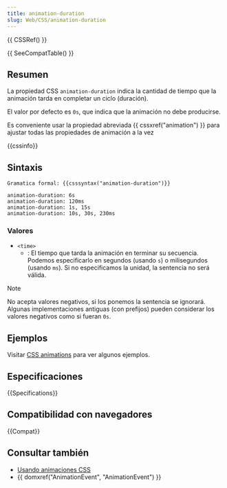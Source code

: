 ```yaml
---
title: animation-duration
slug: Web/CSS/animation-duration
---
```


{{ CSSRef() }}

{{ SeeCompatTable() }}

## Resumen

La propiedad CSS `animation-duration` indica la cantidad de tiempo que la animación tarda en completar un ciclo (duración).

El valor por defecto es `0s`, que indica que la animación no debe producirse.

Es conveniente usar la propiedad abreviada {{ cssxref("animation") }} para ajustar todas las propiedades de animación a la vez

{{cssinfo}}

## Sintaxis

```
Gramatica formal: {{csssyntax("animation-duration")}}

animation-duration: 6s
animation-duration: 120ms
animation-duration: 1s, 15s
animation-duration: 10s, 30s, 230ms
```

### Valores

- `<time>`
  - : El tiempo que tarda la animación en terminar su secuencia. Podemos especificarlo en segundos (usando `s`) o milisegundos (usando `ms`). Si no especificamos la unidad, la sentencia no será válida.

> [!NOTE]
> No acepta valores negativos, si los ponemos la sentencia se ignorará. Algunas implementaciones antiguas (con prefijos) pueden considerar los valores negativos como si fueran `0s`.

## Ejemplos

Visitar [CSS animations](/es/CSS/Usando_animaciones_CSS) para ver algunos ejemplos.

## Especificaciones

{{Specifications}}

## Compatibilidad con navegadores

{{Compat}}

## Consultar también

- [Usando animaciones CSS](/es/docs/CSS/Usando_animaciones_CSS)
- {{ domxref("AnimationEvent", "AnimationEvent") }}
